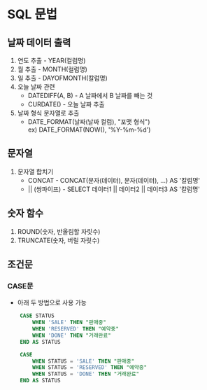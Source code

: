 # SQL 문법

## 날짜 데이터 출력
1. 연도 추출 - YEAR(컬럼명)
2. 월 추출 - MONTH(컬럼명)
3. 일 추출 - DAYOFMONTH(칼럼명)
4. 오늘 날짜 관련
    - DATEDIFF(A, B) - A 날짜에서 B 날짜를 빼는 것
    - CURDATE() - 오늘 날짜 추출
5. 날짜 형식 문자열로 추출
    - DATE_FORMAT(날짜(날짜 컬럼), "포맷 형식") <br />
       ex) DATE_FORMAT(NOW(), '%Y-%m-%d')

## 문자열
1. 문자열 합치기
    - CONCAT - CONCAT(문자(데이터), 문자(데이터), ...) AS '칼럼명'
    - || (쌍파이프) - SELECT 데이터1 || 데이터2 || 데이터3 AS '칼럼명'
      
## 숫자 함수
1. ROUND(숫자, 반올림할 자릿수)
2. TRUNCATE(숫자, 버릴 자릿수)

## 조건문
### CASE문
- 아래 두 방법으로 사용 가능
```sql
    CASE STATUS
        WHEN 'SALE' THEN "판매중"
        WHEN 'RESERVED' THEN "예약중"
        WHEN 'DONE' THEN "거래완료"
    END AS STATUS
```
```sql
    CASE 
        WHEN STATUS = 'SALE' THEN "판매중"
        WHEN STATUS = 'RESERVED' THEN "예약중"
        WHEN STATUS = 'DONE' THEN "거래완료"
    END AS STATUS
```
